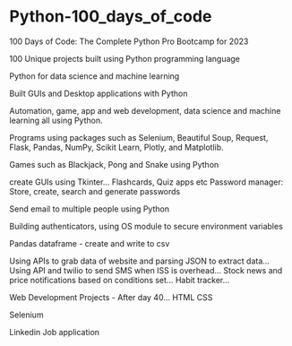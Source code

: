 # Python-100_days_of_code
100 Days of Code: The Complete Python Pro Bootcamp for 2023


100 Unique projects built using Python programming language

Python for data science and machine learning

Built GUIs and Desktop applications with Python

Automation, game, app and web development, data science and machine learning all using Python.

Programs using packages such as Selenium, Beautiful Soup, Request, Flask, Pandas, NumPy, Scikit Learn, Plotly, and Matplotlib.

Games such as Blackjack, Pong and Snake using Python

create GUIs using Tkinter... Flashcards, Quiz apps etc
Password manager: Store, create, search and generate passwords

Send email to multiple people using Python

Building authenticators, using OS module to secure environment variables

Pandas dataframe - create and write to csv

Using APIs to grab data of website and parsing JSON to extract data...
Using API and twilio to send SMS when ISS is overhead...
Stock news and price notifications based on conditions set...
Habit tracker...

Web Development Projects - After day 40...
HTML
CSS

Selenium 

Linkedin Job application



